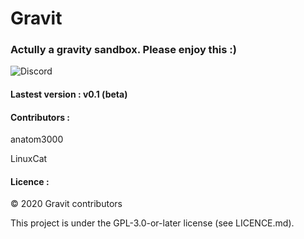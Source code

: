 # Gravit
### Actully a gravity sandbox. Please enjoy this :)

![Discord](https://img.shields.io/discord/657510572119687169?color=green&label=Join%20our%20Discord%20server&logoColor=blue)

#### Lastest version : v0.1 (beta)

#### Contributors : 

anatom3000

LinuxCat

#### Licence :

© 2020 Gravit contributors 

This project is under the GPL-3.0-or-later license (see LICENCE.md).
